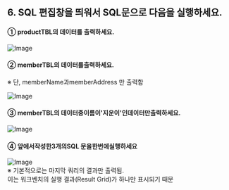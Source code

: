 ## 6. SQL 편집창을 띄워서 SQL문으로 다음을 실행하세요.

#### ① productTBL의 데이터를 출력하세요.  
  
![Image](https://github.com/user-attachments/assets/ecd46aa8-aed9-4633-bc4b-f181ac5c1e8a)

#### ② memberTBL의 데이터를출력하세요.   
※ 단, memberName과memberAddress 만 출력함  
  
![Image](https://github.com/user-attachments/assets/3fd15e8d-20d6-491d-bbc3-66764bd0431b)  

  
#### ③ memberTBL의 데이터중이름이'지운이'인데이터만출력하세요.    
  
![Image](https://github.com/user-attachments/assets/c9556df2-3202-4ba3-b391-38e68252653b)

#### ④ 앞에서작성한3개의SQL 문을한번에실행하세요  
![Image](https://github.com/user-attachments/assets/5d9c4da7-658e-4316-a8e1-0d92b902502d)  
※ 기본적으로는 마지막 쿼리의 결과만 출력됨.  
이는 워크벤치의 실행 결과(Result Grid)가 하나만 표시되기 때문
